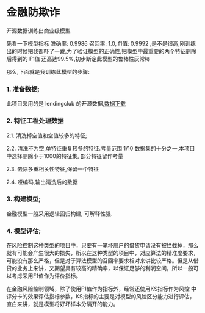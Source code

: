 # 金融防欺诈

开源数据训练出商业级模型

先看一下模型指标 准确率: 0.9986 召回率: 1.0, f1值: 0.9992 ,是不是很高,刚训练出的时候把我都吓了一跳,为了验证模型的正确性,把模型中最重要的两个特征删除后得到的 F1值 还高达99.5%,初步断定此模型的鲁棒性灰常棒

那么,下面就是我训练此模型的步骤:

### 1. 准备数据;
此项目采用的是 lendingclub 的开源数据,[数据下载](https://www.lendingclub.com/info/download-data.action)

### 2. 特征工程处理数据

  2.1. 清洗掉空值和空值较多的特征;

  2.2. 清洗不为空,单特征重复较多的特征.考量范围 1/10 数据集的十分之一,本项目中选择删除小于1000的特征集, 部分特征留作考量

  2.3. 去除多重相关性特征,保留一个特征

  2.4. 哑编码,输出清洗后的数据


### 3. 构建模型;
金融模型一般采用逻辑回归构建, 可解释性强.


### 4. 模型评估;
在风险控制这种类型的项目中，只要有一笔坏用户的借贷申请没有被拦截掉，那么就有可能会产生很大的损失，所以在这种类型的项目中，对应算法的精准度要求，可能没有那么严格，但是对于算法模型的召回率要求相对来讲比较严格。但是从借贷的业务上来讲，又期望具有较高的精确率，以保证足够的利润空间，所以一般可以考虑采用F1值作为评价指标。

在金融风险控制领域，除了使用F1值作为指标外，经常还使用KS指标作为风控 中评分卡的效果评估指标参数，KS指标的主要是对模型的风险区分能力进行评估， 直白来讲，就是模型将好坏样本分隔开的能力。

